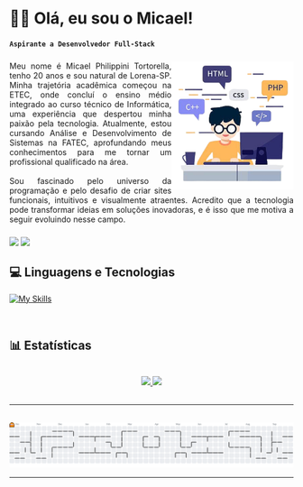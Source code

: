 # 👨‍💻 Olá, eu sou o Micael!

**`Aspirante a Desenvolvedor Full-Stack`**

###

<img align="right" height="228" src="https://github.com/philippinimicael/philippinimicael/blob/main/.github/workflows/fundo.github.png?raw=true"  />

###

<div align="left">
  <p align="justify">
    Meu nome é Micael Philippini Tortorella, tenho 20 anos e sou natural de Lorena-SP. Minha trajetória acadêmica começou na ETEC, onde concluí o ensino médio integrado ao curso técnico de Informática, uma experiência que despertou minha paixão pela tecnologia. Atualmente, estou cursando Análise e Desenvolvimento de Sistemas na FATEC, aprofundando meus conhecimentos para me tornar um profissional qualificado na área.<br><br>Sou fascinado pelo universo da programação e pelo desafio de criar sites funcionais, intuitivos e visualmente atraentes. Acredito que a tecnologia pode transformar ideias em soluções inovadoras, e é isso que me motiva a seguir evoluindo nesse campo.
  </p>
</div>

###
<div>
  <a href="mailto:philippinimicael@gmail.com" target="_blank"><img src="https://img.shields.io/badge/Gmail-D14836?style=for-the-badge&logo=gmail&logoColor=white" target="_blank"></a>
  <a href="https://www.linkedin.com/in/micael-tortorella-a85146250/" target="_blank"><img src="https://img.shields.io/badge/LinkedIn-0077B5?style=for-the-badge&logo=linkedin&logoColor=white" target="_blank"></a> </div>

## 💻 Linguagens e Tecnologias

  [![My Skills](https://skillicons.dev/icons?i=html,css,js,java,bootstrap,github,vscode)](https://skillicons.dev)

<br>

## 📊 Estatísticas

<br>

<div align="center">
  <a href="https://github.com/philippinimicael">
  <img height="180em" src="https://github-readme-stats.vercel.app/api/?username=PhilippiniMicael&show_icons=true&theme=dark&inclue_all_commits=true&count_private=true&rank_icon=github"/>
  <img height="180em" src="https://github-readme-stats.vercel.app/api/top-langs/?username=PhilippiniMicael&layout=compact&langs_count=16&theme=dark"/>
</div>

<br>

---
<br>

<picture>
  <source media="(prefers-color-scheme: dark)" srcset="https://raw.githubusercontent.com/philippinimicael/philippinimicael/output/pacman-contribution-graph-dark.svg">
  <source media="(prefers-color-scheme: light)" srcset="https://raw.githubusercontent.com/philippinimicael/philippinimicael/output/pacman-contribution-graph.svg">
  <img alt="pacman contribution graph" src="https://raw.githubusercontent.com/philippinimicael/philippinimicael/output/pacman-contribution-graph.svg">
</picture>

<br>

---

